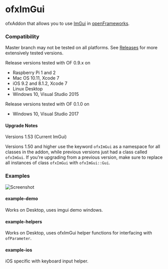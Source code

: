 # ofxImGui

ofxAddon that allows you to use [ImGui](https://github.com/ocornut/imgui) in [openFrameworks](https://github.com/openframeworks/openFrameworks).

### Compatibility
Master branch may not be tested on all platforms. See [Releases](https://github.com/jvcleave/ofxImGui/releases/) for more extensively tested versions.

Release versions tested with OF 0.9.x on
 - Raspberry Pi 1 and 2
 - Mac OS 10.11, Xcode 7
 - iOS 9.2 and 8.1.2, Xcode 7
 - Linux Desktop
 - Windows 10, Visual Studio 2015

Release versions tested with OF 0.1.0 on
 - Windows 10, Visual Studio 2017

#### Upgrade Notes
Versions 1.53 (Current ImGui)

Versions 1.50 and higher use the keyword `ofxImGui` as a namespace for all classes in the addon, while previous versions just had a class called `ofxImGui`. If you're upgrading from a previous version, make sure to replace all instances of class `ofxImGui` with `ofxImGui::Gui`.

### Examples

![Screenshot](images/Screenshot.png)

#### example-demo    
Works on Desktop, uses imgui demo windows.

#### example-helpers
Works on Desktop, uses ofxImGui helper functions for interfacing with `ofParameter`.

#### example-ios  
iOS specific with keyboard input helper.
